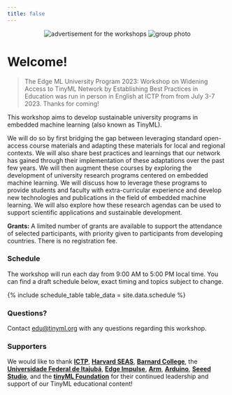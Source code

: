 ```yaml
---
title: false
---
```

<figure class="figure">
  <center>
  <img src="{{ site.baseurl }}/assets/cover.png" alt="advertisement for the workshops" class="vid-fluid rounded center">
  <img src="{{ site.baseurl }}/assets/groupPhoto.jpg" alt="group photo" class="vid-fluid rounded center">
  </center>
</figure>

# Welcome!

>The Edge ML University Program 2023: Workshop on Widening Access to TinyML Network by Establishing Best Practices in Education was run in person in English at ICTP from from July 3-7 2023. Thanks for coming!
<!-- Register to attend for free by **Thursday, April 27, 2023** on the [ICTP website](https://indico.ictp.it/event/10185)!<br> -->

This workshop aims to develop sustainable university programs in embedded machine learning (also known as TinyML).

We will do so by first bridging the gap between leveraging standard open-access course materials and adapting these materials for local and regional contexts. We will also share best practices and learnings that our network has gained through their implementation of these adaptations over the past few years. We will then augment these courses by exploring the development of university research programs centered on embedded machine learning. We will discuss how to leverage these programs to provide students and faculty with extra-curricular experience and develop new technologies and publications in the field of embedded machine learning. We will also explore how these research agendas can be used to support scientific applications and sustainable development.

**Grants:** A limited number of grants are available to support the attendance of selected participants, with priority given to participants from developing countries. There is no registration fee.

### Schedule

The workshop will run each day from 9:00 AM to 5:00 PM local time. You can find a draft schedule below, exact timing and topics subject to change.

{% include schedule_table table_data = site.data.schedule %}

### Questions?
Contact [edu@tinyml.org](mailto:edu@tinyml.org) with any questions regarding this workshop.

### Supporters
We would like to thank [**ICTP**](https://www.ictp.it/), [**Harvard SEAS**](https://www.seas.harvard.edu/), [**Barnard College**](https://cs.barnard.edu/), the [**Universidade Federal de Itajubá**](https://unifei.edu.br/), [**Edge Impulse**](https://www.edgeimpulse.com/), [**Arm**](https://www.arm.com/), [**Arduino**](https://www.arduino.cc/), [**Seeed Studio**](https://www.seeedstudio.com/), and the [**tinyML Foundation**](https://www.tinyml.org/) for their continued leadership and support of our TinyML educational content!